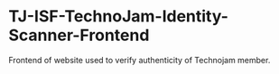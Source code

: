 # TJ-ISF-TechnoJam-Identity-Scanner-Frontend
Frontend of website used to verify authenticity of Technojam member.
